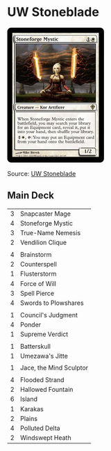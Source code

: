 # UW Stoneblade #

![Stoneforge Mystic](../../images/Stoneforge%20Mystic.jpg)

Source: [UW Stoneblade](https://www.mtggoldfish.com/deck/2116920#paper)

## Main Deck ##
|    |    |
|----|----|
|  3 | Snapcaster Mage
|  4 | Stoneforge Mystic
|  3 | True-Name Nemesis
|  2 | Vendilion Clique
|    |    |
|  4 | Brainstorm
|  2 | Counterspell
|  1 | Flusterstorm
|  4 | Force of Will
|  3 | Spell Pierce
|  4 | Swords to Plowshares
|    |    |
|  1 | Council's Judgment
|  4 | Ponder
|  1 | Supreme Verdict
|    |    |
|  1 | Batterskull
|  1 | Umezawa's Jitte
|    |    |
|  1 | Jace, the Mind Sculptor
|    |    |
|  4 | Flooded Strand
|  2 | Hallowed Fountain
|  6 | Island
|  1 | Karakas
|  2 | Plains
|  4 | Polluted Delta
|  2 | Windswept Heath
